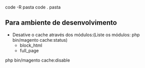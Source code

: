 code -R pasta 
code . pasta

## Para ambiente de desenvolvimento
- Desative o cache através dos módulos:(Liste os módulos: php bin/magento cache:status)
    - block_html
    - full_page

php bin/magento cache:disable 